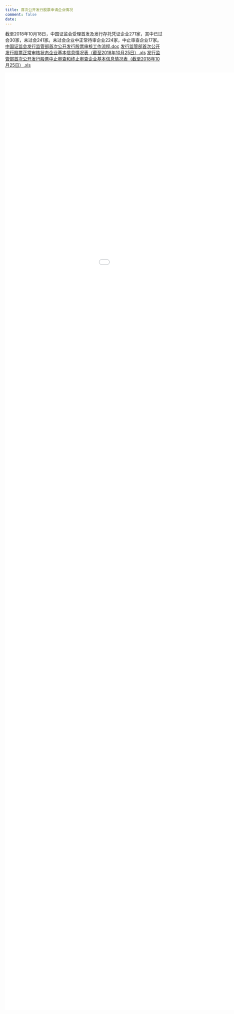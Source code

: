 ```yaml
---
title: 首次公开发行股票申请企业情况
comment: false
date: 
---
```


截至2018年10月18日，中国证监会受理首发及发行存托凭证企业271家，其中已过会30家，未过会241家。未过会企业中正常待审企业224家，中止审查企业17家。　　
[中国证监会发行监管部首次公开发行股票审核工作流程.doc](http://www.csrc.gov.cn/pub/zjhpublic/G00306202/201803/P020180610601321891833.doc)
[发行监管部首次公开发行股票正常审核状态企业基本信息情况表（截至2018年10月25日）.xls](http://www.csrc.gov.cn/pub/zjhpublic/G00306202/201803/P020181026674081729086.xls)
[发行监管部首次公开发行股票中止审查和终止审查企业基本信息情况表（截至2018年10月25日）.xls](http://www.csrc.gov.cn/pub/zjhpublic/G00306202/201803/P020181026674081728833.xls)

<iframe src = "graph.html" width="1200px"  height="3000px" frameborder=0 marginheight=0  marginwidth=0 scrolling="no"></iframe> 

        
